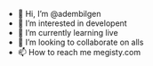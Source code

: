 - 👋 Hi, I’m @adembilgen
- 👀 I’m interested in developent
- 🌱 I’m currently learning live
- 💞️ I’m looking to collaborate on alls
- 📫 How to reach me megisty.com
